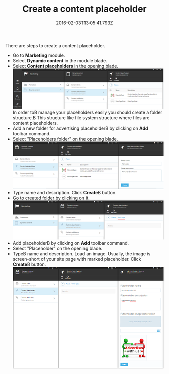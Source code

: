 ﻿---
title: Create a content placeholder
description: The article describes steps to create a content placeholder on Virto Commerce Storefront
layout: docs
date: 2016-02-03T13:05:41.793Z
priority: 2
---
There are steps to create a content placeholder.

* Go to **Marketing** module.
* Select **Dynamic content** in the module blade.
* Select **Content placeholders** in the opening blade.
![](../../../assets/images/docs/image2016-2-3_14-29-48.png)
In order toВ manage your placeholders easily you should create a folder structure.В This structure like file system structure where files are content placeholders.
* Add a new folder for advertising placeholderВ by clicking on **Add** toolbar command.
* Select "Placeholders folder" on the opening blade.
![](../../../assets/images/docs/image2016-2-3_14-48-17.png)
* Type name and description. Click **Create**В button.
* Go to created folder by clicking on it.
![](../../../assets/images/docs/image2016-2-3_14-49-35.png)
* Add placeholderВ by clicking on **Add** toolbar command.
* Select "Placeholder" on the opening blade.
* TypeВ name and description. Load an image. Usually, the image is screen-short of your site page with marked placeholder. Click **Create**В button.
![](../../../assets/images/docs/image2016-2-3_14-54-22.png)
